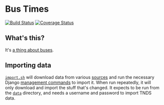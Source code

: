 # Bus Times

[![Build Status](https://travis-ci.org/jclgoodwin/bustimes.org.svg?branch=master)](https://travis-ci.org/jclgoodwin/bustimes.org)
[![Coverage Status](https://coveralls.io/repos/github/jclgoodwin/bustimes.org/badge.svg?branch=master)](https://coveralls.io/github/jclgoodwin/bustimes.org?branch=master)

## What's this?

It's [a thing about buses](https://bustimes.org.uk/).

## Importing data

[`import.sh`](data/import.sh) will download data from various [sources](https://bustimes.org.uk/data) and run the necessary Django [management commands](busstops/management/commands) to import it.
When run repeatedly, it will only download and import the stuff that's changed.
It expects to be run from the [`data`](data) directory, and needs a username and password to import TNDS data.
